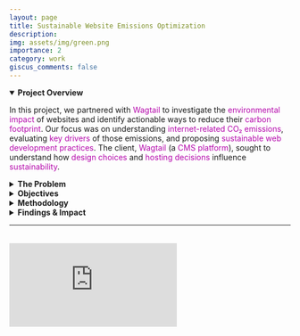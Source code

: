 ```yaml
---
layout: page
title: Sustainable Website Emissions Optimization
description:
img: assets/img/green.png
importance: 2
category: work
giscus_comments: false
---
```


<details open>
  <summary><strong>Project Overview</strong></summary>
  <p>In this project, we partnered with <span style="color:#b509ac;">Wagtail</span> to investigate the <span style="color:#b509ac;">environmental impact</span> of websites and identify actionable ways to reduce their <span style="color:#b509ac;">carbon footprint</span>. Our focus was on understanding <span style="color:#b509ac;">internet-related CO₂ emissions</span>, evaluating <span style="color:#b509ac;">key drivers</span> of those emissions, and proposing <span style="color:#b509ac;">sustainable web development practices</span>. The client, <span style="color:#b509ac;">Wagtail</span> (a <span style="color:#b509ac;">CMS platform</span>), sought to understand how <span style="color:#b509ac;">design choices</span> and <span style="color:#b509ac;">hosting decisions</span> influence <span style="color:#b509ac;">sustainability</span>.</p>
</details>

<details>
  <summary><strong>The Problem</strong></summary>
  <ul>
    <li>The <span style="color:#b509ac;">internet</span> contributes <span style="color:#b509ac;">3.7%</span> of global <span style="color:#b509ac;">CO₂ emissions</span>, projected to grow to <span style="color:#b509ac;">14%</span> by 2040.</li>
    <li>Each <span style="color:#b509ac;">web page load</span> can produce between <span style="color:#b509ac;">2.79g</span> and <span style="color:#b509ac;">7.26g</span> of <span style="color:#b509ac;">CO₂</span> depending on <span style="color:#b509ac;">infrastructure</span> and <span style="color:#b509ac;">design</span>.</li>
    <li><span style="color:#b509ac;">WordPress</span>, which powers over <span style="color:#b509ac;">60%</span> of websites, has massive potential for <span style="color:#b509ac;">carbon reduction</span> through <span style="color:#b509ac;">sustainable practices</span>.</li>
  </ul>
</details>

<details>
  <summary><strong>Objectives</strong></summary>
  <ul>
    <li>Quantify the <span style="color:#b509ac;">carbon emissions</span> produced by websites.</li>
    <li>Identify which <span style="color:#b509ac;">website features</span> most significantly contribute to emissions.</li>
    <li>Model how emissions could be reduced through <span style="color:#b509ac;">design</span> and <span style="color:#b509ac;">infrastructure improvements</span>.</li>
    <li>Evaluate <span style="color:#b509ac;">economic</span> and <span style="color:#b509ac;">societal benefits</span> from these improvements.</li>
  </ul>
</details>

<details>
  <summary><strong>Methodology</strong></summary>
  <ul>
    <li>Used <span style="color:#b509ac;">Ecograder</span>, an industry-standard tool, to score websites based on <span style="color:#b509ac;">sustainability metrics</span> (e.g., file size, green hosting, caching, image optimization).</li>
    <li>Collected data across <span style="color:#b509ac;">100 websites</span> representing <span style="color:#b509ac;">21 major industries</span> to ensure a representative sample.</li>
    <li>Built a <span style="color:#b509ac;">multiple linear regression model</span> to assess which features most strongly predicted <span style="color:#b509ac;">Ecograder scores</span> and emissions.</li>
  </ul>
</details>

<details>
  <summary><strong>Findings & Impact</strong></summary>

  <p><u>Top predictors of emissions:</u></p>
  <ul>
    <li><span style="color:#b509ac;">File Size (0.47)</span> – image size, unused code</li>
    <li><span style="color:#b509ac;">Green Hosting (18)</span> – renewable-powered servers</li>
    <li><span style="color:#b509ac;">Web Design (0.23)</span> – cache policy, rendering</li>
  </ul>

  <p><u>Impact per 1-point Ecograder score increase:</u></p>
  <ul>
    <li><span style="color:#b509ac;">1.114g CO₂</span> per page load</li>
  </ul>

  <p><u>If applied across all WordPress sites:</u></p>
  <ul>
    <li><span style="color:#b509ac;">368.4 million tons</span> of CO₂ could be eliminated</li>
    <li>Equivalent to a <span style="color:#b509ac;">27.1%</span> cut in total internet emissions</li>
    <li>Results in a <span style="color:#b509ac;">1%</span> reduction in global emissions</li>
    <li>Estimated <span style="color:#b509ac;">$18.79 billion</span> in societal cost savings (based on U.S. government's <span style="color:#b509ac;">$51/ton</span> social cost of carbon).</li>
  </ul>
</details>







--- 
<div class="embed-responsive embed-responsive-16by9" style="margin-top: 2rem; margin-bottom: 2rem;">
  <iframe class="embed-responsive-item" src="https://docs.google.com/presentation/d/e/2PACX-1vSuXjgUUThDGwaSD-WoqvxrI0w-OEPHrj0y6RRxCG2JQdnnOmG0gaOYxLyuSusYWlAVGpaWFZINHuY9/pubembed?start=false&loop=false&delayms=3000" frameborder="0" allowfullscreen="true" mozallowfullscreen="true" webkitallowfullscreen="true"></iframe>
</div>
